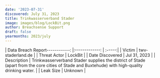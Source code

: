 ```yaml
---
date: '2023-07-31'
discovered: July 31, 2023
title: Trinkwasserverband Stader
image: images/blog/LockBit.png
author: Breachsense Support
draft: false
yearmonths: 2023/july
---
```


| Data Breach Report------------:     |:-------------:    | :-----:|
| Victim      | twv-staderland.de      | 
| Threat Actor      | LockBit      | 
| Date Discovered      | Jul 31, 2023      | 
| Description      | Trinkwasserverband Stader supplies the district of Stade (apart from the core cities of Stade and Buxtehude) with high-quality drinking water.      | 
| Leak Size      | Unknown      | 

